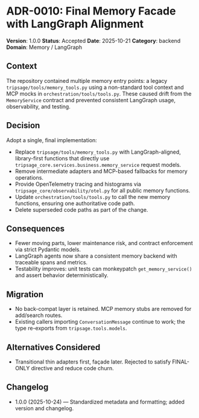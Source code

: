 # ADR-0010: Final Memory Facade with LangGraph Alignment

**Version**: 1.0.0
**Status**: Accepted
**Date**: 2025-10-21
**Category**: backend
**Domain**: Memory / LangGraph

## Context

The repository contained multiple memory entry points: a legacy `tripsage/tools/memory_tools.py` using a non-standard tool context and MCP mocks in `orchestration/tools/tools.py`. These caused drift from the `MemoryService` contract and prevented consistent LangGraph usage, observability, and testing.

## Decision

Adopt a single, final implementation:

- Replace `tripsage/tools/memory_tools.py` with LangGraph-aligned, library-first functions that directly use `tripsage_core.services.business.memory_service` request models.
- Remove intermediate adapters and MCP-based fallbacks for memory operations.
- Provide OpenTelemetry tracing and histograms via `tripsage_core/observability/otel.py` for all public memory functions.
- Update `orchestration/tools/tools.py` to call the new memory functions, ensuring one authoritative code path.
- Delete superseded code paths as part of the change.

## Consequences

- Fewer moving parts, lower maintenance risk, and contract enforcement via strict Pydantic models.
- LangGraph agents now share a consistent memory backend with traceable spans and metrics.
- Testability improves: unit tests can monkeypatch `get_memory_service()` and assert behavior deterministically.

## Migration

- No back-compat layer is retained. MCP memory stubs are removed for add/search routes.
- Existing callers importing `ConversationMessage` continue to work; the type re-exports from `tripsage.tools.models`.

## Alternatives Considered

- Transitional thin adapters first, façade later. Rejected to satisfy FINAL-ONLY directive and reduce code churn.

## Changelog

- 1.0.0 (2025-10-24) — Standardized metadata and formatting; added version and changelog.

